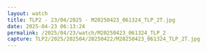 ```yaml
---
layout: watch
title: TLP2 - 23/04/2025 - M20250423_061324_TLP_2T.jpg
date: 2025-04-23 06:13:24
permalink: /2025/04/23/watch/M20250423_061324_TLP_2
capture: TLP2/2025/202504/20250422/M20250423_061324_TLP_2T.jpg
---
```

